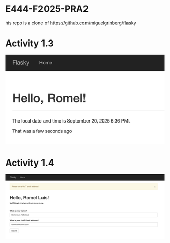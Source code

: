 # E444-F2025-PRA2
his repo is a clone of https://github.com/miguelgrinberg/flasky

# Activity 1.3
![activity 1.3](chapter3.png)

# Activity 1.4
![activity 1.4](chapter4.png)